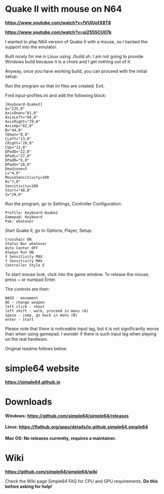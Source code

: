 # Quake II with mouse on N64

**https://www.youtube.com/watch?v=fVUlUofX8T8**

**https://www.youtube.com/watch?v=qi255SCU07k**

I wanted to play N64 version of Quake II with a mouse, so I hacked the support into the emulator.

Built nicely for me in Linux using ./build.sh. I am not going to provide Windows build because it is a chore and I get nothing out of it.

Anyway, once you have working build, you can proceed with the initial setup:

Run the program so that ini files are created. Exit.

Find input-profiles.ini and add the following block:
```
[Keyboard-Quake2]
A="225,0"
AxisDown="81,0"
AxisLeft="80,0"
AxisRight="79,0"
AxisUp="82,0"
B="44,0"
CDown="8,0"
CLeft="13,0"
CRight="20,0"
CUp="12,0"
DPadD="22,0"
DPadL="27,0"
DPadR="6,0"
DPadU="26,0"
Deadzone=5
L="4,0"
MouseSensitivity=100
R="7,0"
Sensitivity=100
Start="40,0"
Z="29,0"
```

Run the program, go to Settings, Controller Configuration:
```
Profile: Keyboard-Quake2
Gamepad: Keyboard
Pak: whatever
```

Start Quake II, go to Options, Player, Setup.
```
Crosshair ON
Status Bar whatever
Auto Center OFF
Always Run ON
X Sensitivity MAX
Y Sensitivity MAX
Controller Style E
```

To start mouse look, click into the game window. To release the mouse, press ~ or numpad Enter.

The controls are then:
```
WASD - movement
QE - change weapon
left click - shoot
left shift - walk, proceed in menu (A)
space - jump, go back in menu (B)
enter - start
```

Please note that there is noticeable input lag, but it is not significantly worse than when using gamepad. I wonder if there is such input lag when playing on the real hardware.

Original readme follows below.

# simple64 website

**https://simple64.github.io**

# Downloads

#### Windows: **https://github.com/simple64/simple64/releases**

#### Linux: **https://flathub.org/apps/details/io.github.simple64.simple64**

#### Mac OS: No releases currently, requires a maintainer.

# Wiki

**https://github.com/simple64/simple64/wiki**

Check the Wiki page Simple64 FAQ for CPU and GPU requirements. 
**Do this before asking for help!**
